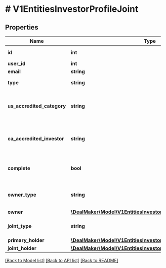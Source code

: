 # # V1EntitiesInvestorProfileJoint

## Properties

Name | Type | Description | Notes
------------ | ------------- | ------------- | -------------
**id** | **int** | Investor Profile id | [optional]
**user_id** | **int** | User id | [optional]
**email** | **string** | User email | [optional]
**type** | **string** | Investor Profile type | [optional]
**us_accredited_category** | **string** | The United States accredited investor information | [optional]
**ca_accredited_investor** | **string** | The Canadian accredited investor information | [optional]
**complete** | **bool** | To check if the profile is complete or not | [optional]
**owner_type** | **string** | Type of the investor profile owner | [optional]
**owner** | [**\DealMaker\Model\V1EntitiesInvestorProfileOwner**](V1EntitiesInvestorProfileOwner.md) |  | [optional]
**joint_type** | **string** | The kind of joint investor | [optional]
**primary_holder** | [**\DealMaker\Model\V1EntitiesInvestorProfileFieldsPrimaryHolder**](V1EntitiesInvestorProfileFieldsPrimaryHolder.md) |  | [optional]
**joint_holder** | [**\DealMaker\Model\V1EntitiesInvestorProfileFieldsAccountHolder**](V1EntitiesInvestorProfileFieldsAccountHolder.md) |  | [optional]

[[Back to Model list]](../../README.md#models) [[Back to API list]](../../README.md#endpoints) [[Back to README]](../../README.md)
